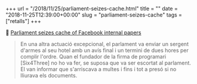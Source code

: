 +++
url = "/2018/11/25/parliament-seizes-cache.html"
title = ""
date = "2018-11-25T12:39:00+00:00"
slug = "parliament-seizes-cache"
tags = ["retalls"]
+++

📎 [Parliament seizes cache of Facebook internal papers](https://www.theguardian.com/technology/2018/nov/24/mps-seize-cache-facebook-internal-papers)

> En una altra actuació excepcional, el parlament va enviar un sergent d'armes al seu hotel amb un avís final i un termini de dues hores per complir l'ordre. Quan el fundador de la firma de programari [Six4Three] no ho va fer, se suposa que va ser escortat al parlament. El van informar que s'arriscava a multes i fins i tot a presó si no lliurava els documents.

